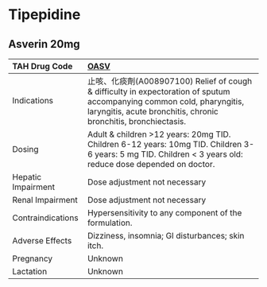 # Tipepidine

## Asverin 20mg

| TAH Drug Code      | [OASV](https://www.tahsda.org.tw/drugs/hissearch.php?drug_code=OASV)                                                                                                                      |
|:-------------------|:------------------------------------------------------------------------------------------------------------------------------------------------------------------------------------------|
| Indications        | 止咳、化痰劑(A008907100) Relief of cough & difficulty in expectoration of sputum accompanying common cold, pharyngitis, laryngitis, acute bronchitis, chronic bronchitis, bronchiectasis. |
| Dosing             | Adult & children >12 years: 20mg TID. Children 6-12 years: 10mg TID. Children 3-6 years: 5 mg TID. Children < 3 years old: reduce dose depended on doctor.                                |
| Hepatic Impairment | Dose adjustment not necessary                                                                                                                                                             |
| Renal Impairment   | Dose adjustment not necessary                                                                                                                                                             |
| Contraindications  | Hypersensitivity to any component of the formulation.                                                                                                                                     |
| Adverse Effects    | Dizziness, insomnia; GI disturbances; skin itch.                                                                                                                                          |
| Pregnancy          | Unknown                                                                                                                                                                                   |
| Lactation          | Unknown                                                                                                                                                                                   |

